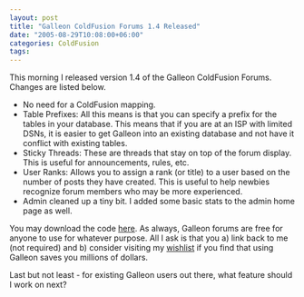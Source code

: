 ```yaml
---
layout: post
title: "Galleon ColdFusion Forums 1.4 Released"
date: "2005-08-29T10:08:00+06:00"
categories: ColdFusion 
tags: 
---
```


This morning I released version 1.4 of the Galleon ColdFusion Forums. Changes are listed below.

<ul>
<li>No need for a ColdFusion mapping.
<li>Table Prefixes: All this means is that you can specify a prefix for the tables in your database. This means that if you are at an ISP with limited DSNs, it is easier to get Galleon into an existing database and not have it conflict with existing tables.
<li>Sticky Threads: These are threads that stay on top of the forum display. This is useful for announcements, rules, etc.
<li>User Ranks: Allows you to assign a rank (or title) to a user based on the number of posts they have created. This is useful to help newbies recognize forum members who may be more experienced.
<li>Admin cleaned up a tiny bit. I added some basic stats to the admin home page as well.
</ul>

You may download the code <a href="http://ray.camdenfamily.com/downloads/forums.zip">here</a>. As always, Galleon forums are free for anyone to use for whatever purpose. All I ask is that you a) link back to me (not required) and b) consider visiting my <a href="http://www.amazon.com/o/registry/2TCL1D08EZEYE">wishlist</a> if you find that using Galleon saves you millions of dollars.

Last but not least - for existing Galleon users out there, what feature should I work on next?